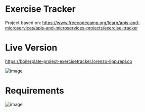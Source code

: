# Exercise Tracker

Project based on: https://www.freecodecamp.org/learn/apis-and-microservices/apis-and-microservices-projects/exercise-tracker

# Live Version

https://boilerplate-project-exercisetracker.lorenzo-lipp.repl.co

![image](https://user-images.githubusercontent.com/91420499/179018007-d023c723-3241-42cb-88a1-4bb2ee8df59b.png)

# Requirements

![image](https://user-images.githubusercontent.com/91420499/179023281-a6d6c40e-57b8-4bb7-8f97-06b603db2d9b.png)
